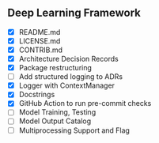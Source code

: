 ## Deep Learning Framework

- [X] README.md
- [X] LICENSE.md
- [X] CONTRIB.md
- [X] Architecture Decision Records
- [X] Package restructuring
- [ ] Add structured logging to ADRs
- [X] Logger with ContextManager
- [X] Docstrings
- [X] GitHub Action to run pre-commit checks
- [ ] Model Training, Testing
- [ ] Model Output Catalog
- [ ] Multiprocessing Support and Flag
